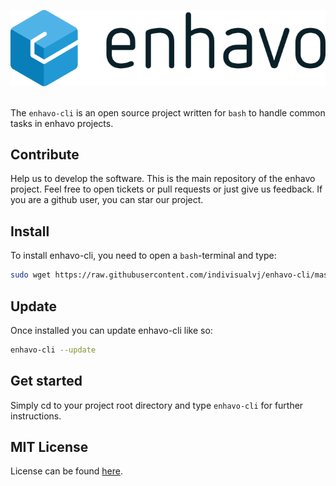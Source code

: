 ![alt text](images/enhavo.svg "enhavo")
<br/>
<br/>

The `enhavo-cli` is an open source project written for `bash` to handle common tasks in enhavo projects.


Contribute
----------

Help us to develop the software. This is the main repository of the enhavo project.
Feel free to open tickets or pull requests or just give us feedback.
If you are a github user, you can star our project.

Install
-------

To install enhavo-cli, you need to open a `bash`-terminal and type:

```bash
sudo wget https://raw.githubusercontent.com/indivisualvj/enhavo-cli/master/enhavo-cli -O /usr/local/bin/enhavo-cli && sudo chmod +x /usr/local/bin/enhavo-cli
```

Update
-------
Once installed you can update enhavo-cli like so:

```bash
enhavo-cli --update
```

Get started
-----------

Simply cd to your project root directory and type `enhavo-cli` for further instructions. 


MIT License
-----------

License can be found [here](https://github.com/enhavo/enhavo/blob/master/LICENSE).
